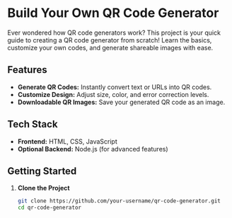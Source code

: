 # Build Your Own QR Code Generator

Ever wondered how QR code generators work? This project is your quick guide to creating a QR code generator from scratch! Learn the basics, customize your own codes, and generate shareable images with ease.

## Features
- **Generate QR Codes:** Instantly convert text or URLs into QR codes.
- **Customize Design:** Adjust size, color, and error correction levels.
- **Downloadable QR Images:** Save your generated QR code as an image.

## Tech Stack
- **Frontend:** HTML, CSS, JavaScript
- **Optional Backend:** Node.js (for advanced features)

## Getting Started
1. **Clone the Project**
   ```bash
   git clone https://github.com/your-username/qr-code-generator.git
   cd qr-code-generator
